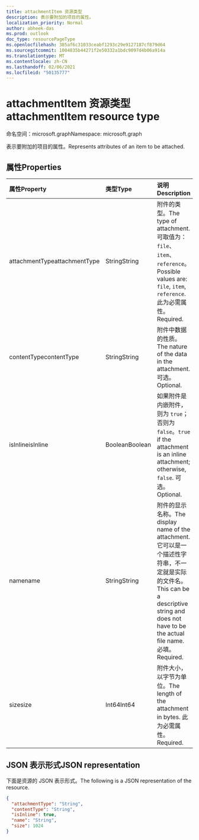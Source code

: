 ```yaml
---
title: attachmentItem 资源类型
description: 表示要附加的项目的属性。
localization_priority: Normal
author: abheek-das
ms.prod: outlook
doc_type: resourcePageType
ms.openlocfilehash: 385af6c31033ceabf1293c29e9127187cf879d64
ms.sourcegitcommit: 1004835b44271f2e50332a1bdc9097d4b06a914a
ms.translationtype: MT
ms.contentlocale: zh-CN
ms.lasthandoff: 02/06/2021
ms.locfileid: "50135777"
---
```

# <a name="attachmentitem-resource-type"></a><span data-ttu-id="3a40e-103">attachmentItem 资源类型</span><span class="sxs-lookup"><span data-stu-id="3a40e-103">attachmentItem resource type</span></span>

<span data-ttu-id="3a40e-104">命名空间：microsoft.graph</span><span class="sxs-lookup"><span data-stu-id="3a40e-104">Namespace: microsoft.graph</span></span>

<span data-ttu-id="3a40e-105">表示要附加的项目的属性。</span><span class="sxs-lookup"><span data-stu-id="3a40e-105">Represents attributes of an item to be attached.</span></span>

## <a name="properties"></a><span data-ttu-id="3a40e-106">属性</span><span class="sxs-lookup"><span data-stu-id="3a40e-106">Properties</span></span>

| <span data-ttu-id="3a40e-107">属性</span><span class="sxs-lookup"><span data-stu-id="3a40e-107">Property</span></span>     | <span data-ttu-id="3a40e-108">类型</span><span class="sxs-lookup"><span data-stu-id="3a40e-108">Type</span></span>        | <span data-ttu-id="3a40e-109">说明</span><span class="sxs-lookup"><span data-stu-id="3a40e-109">Description</span></span> |
|:-------------|:------------|:------------|
|<span data-ttu-id="3a40e-110">attachmentType</span><span class="sxs-lookup"><span data-stu-id="3a40e-110">attachmentType</span></span>|<span data-ttu-id="3a40e-111">String</span><span class="sxs-lookup"><span data-stu-id="3a40e-111">String</span></span>| <span data-ttu-id="3a40e-112">附件的类型。</span><span class="sxs-lookup"><span data-stu-id="3a40e-112">The type of attachment.</span></span> <span data-ttu-id="3a40e-113">可取值为：`file`、`item`、`reference`。</span><span class="sxs-lookup"><span data-stu-id="3a40e-113">Possible values are: `file`, `item`, `reference`.</span></span> <span data-ttu-id="3a40e-114">此为必需属性。</span><span class="sxs-lookup"><span data-stu-id="3a40e-114">Required.</span></span>|
|<span data-ttu-id="3a40e-115">contentType</span><span class="sxs-lookup"><span data-stu-id="3a40e-115">contentType</span></span>|<span data-ttu-id="3a40e-116">String</span><span class="sxs-lookup"><span data-stu-id="3a40e-116">String</span></span>|<span data-ttu-id="3a40e-117">附件中数据的性质。</span><span class="sxs-lookup"><span data-stu-id="3a40e-117">The nature of the data in the attachment.</span></span> <span data-ttu-id="3a40e-118">可选。</span><span class="sxs-lookup"><span data-stu-id="3a40e-118">Optional.</span></span>|
|<span data-ttu-id="3a40e-119">isInline</span><span class="sxs-lookup"><span data-stu-id="3a40e-119">isInline</span></span>|<span data-ttu-id="3a40e-120">Boolean</span><span class="sxs-lookup"><span data-stu-id="3a40e-120">Boolean</span></span>|<span data-ttu-id="3a40e-121">如果附件是内嵌附件，则为 `true`；否则为 `false`。</span><span class="sxs-lookup"><span data-stu-id="3a40e-121">`true` if the attachment is an inline attachment; otherwise, `false`.</span></span> <span data-ttu-id="3a40e-122">可选。</span><span class="sxs-lookup"><span data-stu-id="3a40e-122">Optional.</span></span>|
|<span data-ttu-id="3a40e-123">name</span><span class="sxs-lookup"><span data-stu-id="3a40e-123">name</span></span>|<span data-ttu-id="3a40e-124">String</span><span class="sxs-lookup"><span data-stu-id="3a40e-124">String</span></span>|<span data-ttu-id="3a40e-125">附件的显示名称。</span><span class="sxs-lookup"><span data-stu-id="3a40e-125">The display name of the attachment.</span></span> <span data-ttu-id="3a40e-126">它可以是一个描述性字符串，不一定就是实际的文件名。</span><span class="sxs-lookup"><span data-stu-id="3a40e-126">This can be a descriptive string and does not have to be the actual file name.</span></span> <span data-ttu-id="3a40e-127">必填。</span><span class="sxs-lookup"><span data-stu-id="3a40e-127">Required.</span></span>|
|<span data-ttu-id="3a40e-128">size</span><span class="sxs-lookup"><span data-stu-id="3a40e-128">size</span></span>|<span data-ttu-id="3a40e-129">Int64</span><span class="sxs-lookup"><span data-stu-id="3a40e-129">Int64</span></span>|<span data-ttu-id="3a40e-130">附件大小，以字节为单位。</span><span class="sxs-lookup"><span data-stu-id="3a40e-130">The length of the attachment in bytes.</span></span> <span data-ttu-id="3a40e-131">此为必需属性。</span><span class="sxs-lookup"><span data-stu-id="3a40e-131">Required.</span></span>|

## <a name="json-representation"></a><span data-ttu-id="3a40e-132">JSON 表示形式</span><span class="sxs-lookup"><span data-stu-id="3a40e-132">JSON representation</span></span>

<span data-ttu-id="3a40e-133">下面是资源的 JSON 表示形式。</span><span class="sxs-lookup"><span data-stu-id="3a40e-133">The following is a JSON representation of the resource.</span></span>

<!-- {
  "blockType": "resource",
  "optionalProperties": [
    "contentType",
    "isInline"
  ],
  "@odata.type": "microsoft.graph.attachmentItem",
  "baseType": null
}-->

```json
{
  "attachmentType": "String",
  "contentType": "String",
  "isInline": true,
  "name": "String",
  "size": 1024
}
```

<!-- uuid: 16cd6b66-4b1a-43a1-adaf-3a886856ed98
2019-02-04 14:57:30 UTC -->
<!-- {
  "type": "#page.annotation",
  "description": "attachmentItem resource",
  "keywords": "",
  "section": "documentation",
  "tocPath": ""
}-->
